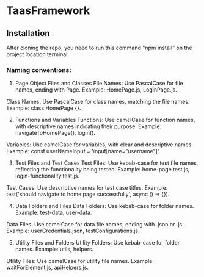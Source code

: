 # TaasFramework
## Installation
After cloning the repo, you need to run this command "npm install" on the project location terminal.

### Naming conventions:
1. Page Object Files and Classes
File Names: Use PascalCase for file names, ending with Page. Example: HomePage.js, LoginPage.js.

Class Names: Use PascalCase for class names, matching the file names. Example: class HomePage {}.

2. Functions and Variables
Functions: Use camelCase for function names, with descriptive names indicating their purpose. Example: navigateToHomePage(), login().

Variables: Use camelCase for variables, with clear and descriptive names. Example: const userNameInput = 'input[name="username"]'.

3. Test Files and Test Cases
Test Files: Use kebab-case for test file names, reflecting the functionality being tested. Example: home-page.test.js, login-functionality.test.js.

Test Cases: Use descriptive names for test case titles. Example: test('should navigate to home page successfully', async () => {}).

4. Data Folders and Files
Data Folders: Use kebab-case for folder names. Example: test-data, user-data.

Data Files: Use camelCase for data file names, ending with .json or .js. Example: userCredentials.json, testConfigurations.js.

5. Utility Files and Folders
Utility Folders: Use kebab-case for folder names. Example: utils, helpers.

Utility Files: Use camelCase for utility file names. Example: waitForElement.js, apiHelpers.js.
